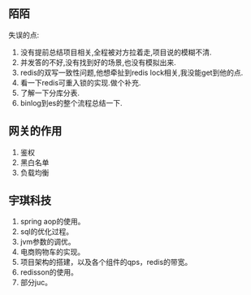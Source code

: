 ## 陌陌

失误的点:

1. 没有提前总结项目相关,全程被对方拉着走,项目说的模糊不清.
2. 并发答的不好,没有找到好的场景,也没有模拟出来.
3. redis的双写一致性问题,他想牵扯到redis lock相关,我没能get到他的点.
4. 看一下redis可重入锁的实现.做个补充.
5. 了解一下分库分表.
6. binlog到es的整个流程总结一下.

## 网关的作用

1. 鉴权
2. 黑白名单
3. 负载均衡

## 宇琪科技

1. spring aop的使用。
2. sql的优化过程。
3. jvm参数的调优。
4. 电商购物车的实现。
5. 项目架构的搭建，以及各个组件的qps，redis的带宽。
6. redisson的使用。
7. 部分juc。

